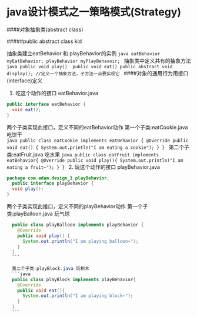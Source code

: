 # java设计模式之一策略模式(Strategy)

####对象抽象类(abstract class)

#####public abstract class kid
  
  抽象类建立eatBehavior 和 playBehavior的实例
    ```java
    eatBehavior myEatBehavior;
    playBehavior myPlayBehavoir;
    ```
  抽象类中定义共有的抽象方法
    ```java
    public void play() 
    public void eat()
    public abstract void display(); //定义一个抽象方法，子方法一点要实现它
    ```
####对象的通用行为用接口(interface)定义
  
  1. 吃这个动作的接口 eatBehavior.java
  ```java
  public interface eatBehavior {
    void eat();
  }
  ```
  
  两个子类实现此接口，定义不同的eatBehavior动作
    第一个子类:eatCookie.java 吃饼干    
    ```java
    public class eatCookie implements eatBehavior {
      @Override
      public void eat() {
        System.out.println("I am eating a cookie");
      }
    }
    ```
    第二个子类:eatFruit.java 吃水果
    ```java
    public class eatFruit implements eatBehavior{
      @Override
      public void play(){
        System.out.println("I am eating a fruit~");
      }
    }
    ```
  2. 玩这个动作的接口 playBehavior.java
  ```java
  package com.adam.design_1.playBehavior;
    public interface playBehavior {
    void play();
  }
  ```
  两个子类实现此接口，定义不同的playBehavior动作
    第一个子类:playBalloon.java 玩气球
  ```java
    public class playBalloon implements playBehavior {
      @Override
      public void play() {
        System.out.println("I am playing balloon~");
      }
    }
    ```
    
    第二个子类:playBlock.java 玩积木
    ```java
    public class playBlock implements playBehavior{
      @Override
      public void eat(){
        System.out.println("I am playing block~");
      }
    }
    ```
  
  





